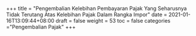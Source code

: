 +++
title = "Pengembalian Kelebihan Pembayaran Pajak Yang Seharusnya Tidak Terutang Atas Kelebihan Pajak Dalam Rangka Impor"
date = 2021-01-16T13:09:44+08:00
draft = false
weight = 53
toc = false
categories ="Pengembalian Pajak"
+++